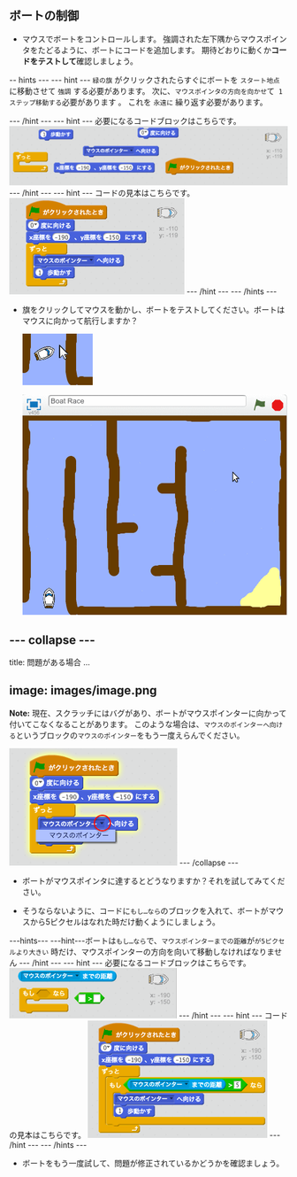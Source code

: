 ## ボートの制御

+ マウスでボートをコントロールします。 強調された左下隅からマウスポインタをたどるように、ボートにコードを追加します。 期待どおりに動くか**コードをテストして**確認しましょう。

-- hints \--- \--- hint \--- `緑の旗` がクリックされたらすぐにボートを `スタート地点` に移動させて `強調` する必要があります。 次に、`マウスポインタの方向を向かせ`て` 1ステップ移動する`必要があります 。 これを `永遠に` 繰り返す必要があります。

\--- /hint \--- \--- hint \--- 必要になるコードブロックはこちらです。 ![screenshot](images/boat-move-blocks.png) \--- /hint \--- \--- hint \--- コードの見本はこちらです。 ![screenshot](images/boat-move-code.png) \--- /hint \--- \--- /hints \---

+ 旗をクリックしてマウスを動かし、ボートをテストしてください。ボートはマウスに向かって航行しますか？
    
    ![screenshot](images/boat-mouse.png)
    
    ![screenshot](images/boat-pointer-test-anim.gif)

## \--- collapse \---

title: 問題がある場合 ...

## image: images/image.png

**Note:** 現在、スクラッチにはバグがあり、ボートがマウスポインターに向かって付いてこなくなることがあります。 このような場合は、`マウスのポインターへ向ける`というブロックの`マウスのポインター`をもう一度えらんでください。

![screenshot](images/boat-bug.png) \--- /collapse \---

+ ボートがマウスポインタに達するとどうなりますか？それを試してみてください。

+ そうならないように、コードに`もし…なら`のブロックを入れて、ボートがマウスから5ピクセルはなれた時だけ動くようにしましょう。

\---hints\--- \---hint\---ボートは`もし…なら`で、`マウスポインターまでの距離`が`が5ピクセルより大きい` 時だけ、マウスポインターの方向を向いて移動しなければなりません \--- /hint \--- \--- hint \--- 必要になるコードブロックはこちらです。 ![screenshot](images/boat-pointer-blocks.png) \--- /hint \--- \--- hint \--- コードの見本はこちらです。 ![screenshot](images/boat-pointer-code.png) \--- /hint \--- \--- /hints \---

+ ボートをもう一度試して、問題が修正されているかどうかを確認ましょう。